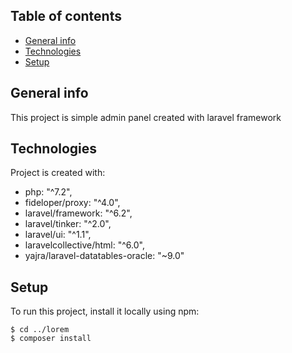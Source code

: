 ## Table of contents
* [General info](#general-info)
* [Technologies](#technologies)
* [Setup](#setup)

## General info
This project is simple admin panel created with laravel framework
	
## Technologies
Project is created with:
* php: "^7.2",
* fideloper/proxy: "^4.0",
* laravel/framework: "^6.2",
* laravel/tinker: "^2.0",
* laravel/ui: "^1.1",
* laravelcollective/html: "^6.0",
* yajra/laravel-datatables-oracle: "~9.0"
## Setup
To run this project, install it locally using npm:

```
$ cd ../lorem
$ composer install 
```
